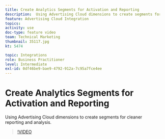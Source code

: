 ```yaml
---
title: Create Analytics Segments for Activation and Reporting
description:  Using Advertising Cloud dimensions to create segments for cleaner reporting and analysis.
feature: Advertising Cloud Integration
topics: 
activity: use
doc-type: feature video
team: Technical Marketing
thumbnail: 35117.jpg
kt: 5474

topic: Integrations
role: Business Practitioner
level: Intermediate
exl-id: 0df46be9-bae9-4792-912a-7c95a7fce4ee
---
```

# Create Analytics Segments for Activation and Reporting

 Using Advertising Cloud dimensions to create segments for cleaner reporting and analysis.

>[!VIDEO](https://video.tv.adobe.com/v/35117/?quality=12&learn=on)
